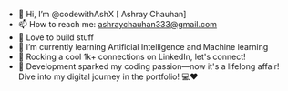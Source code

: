 - 👋 Hi, I’m @codewithAshX [ Ashray Chauhan]
- 📫 How to reach me: ashraychauhan333@gmail.com
- 💞️ Love to build stuff 
- 🌱 I’m currently learning Artificial Intelligence and Machine learning
- 🔗 Rocking a cool 1k+ connections on LinkedIn, let's connect!
- 🚀 Development sparked my coding passion—now it's a lifelong affair! Dive into my digital journey in the portfolio! 💻❤️

<!---
codewithAshX/codewithAshX is a ✨ special ✨ repository because its `README.md` (this file) appears on your GitHub profile.
You can click the Preview link to take a look at your changes.
--->
